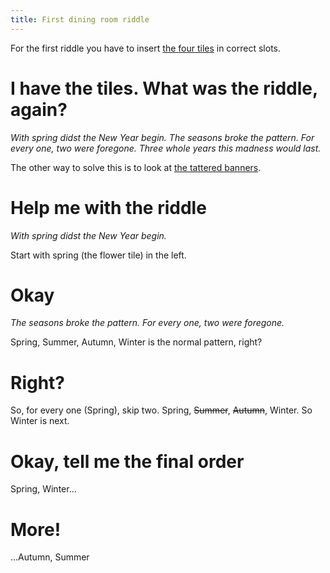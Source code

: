 ```yaml
---
title: First dining room riddle
---
```


For the first riddle you have to insert [the four tiles](../110-four-tiles.md) in correct slots.

# I have the tiles. What was the riddle, again?
*With spring didst the New Year begin. The seasons broke the pattern. For every one, two were foregone. Three whole years this madness would last.*

The other way to solve this is to look at [the tattered banners](10-banners.md).

# Help me with the riddle
*With spring didst the New Year begin.*

Start with spring (the flower tile) in the left.

# Okay
*The seasons broke the pattern. For every one, two were foregone.*

Spring, Summer, Autumn, Winter is the normal pattern, right?

# Right?
So, for every one (Spring), skip two. Spring, ~~Summer~~, ~~Autumn~~, Winter. So Winter is next.

# Okay, tell me the final order
Spring, Winter...

# More!
...Autumn, Summer
